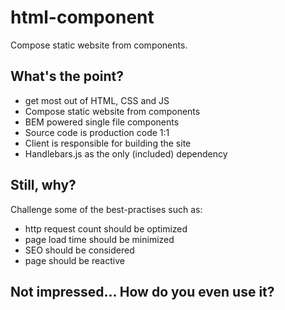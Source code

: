 # html-component
Compose static website from components.

## What's the point?
- get most out of HTML, CSS and JS
- Compose static website from components
- BEM powered single file components
- Source code is production code 1:1
- Client is responsible for building the site
- Handlebars.js as the only (included) dependency

## Still, why?
Challenge some of the best-practises such as:
- http request count should be optimized
- page load time should be minimized
- SEO should be considered
- page should be reactive

## Not impressed... How do you even use it?
